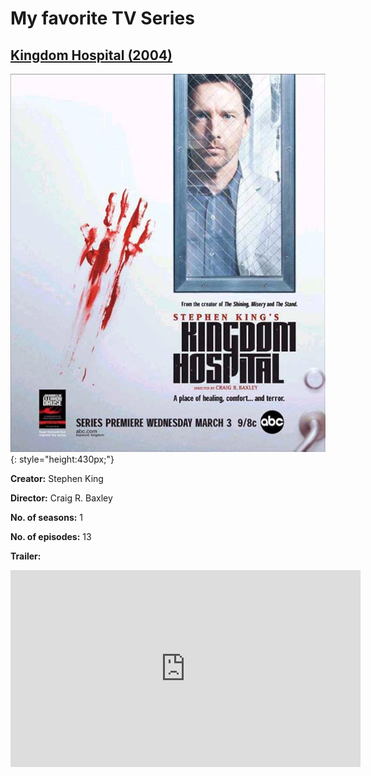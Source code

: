 # My favorite TV Series

## [Kingdom Hospital (2004)](https://en.wikipedia.org/wiki/Kingdom_Hospital)

![Kingdom Hospital](img/kingdom-hospital.jpg){: style="height:430px;"}

**Creator:** Stephen King

**Director:** Craig R. Baxley

**No. of seasons:** 1

**No. of episodes:** 13

**Trailer:**

<iframe width="560" height="315" src="https://www.youtube.com/embed/jnJuhu1dev4?si=LYy_BOmqaAVbmnms" title="YouTube video player" frameborder="0" allow="accelerometer; autoplay; clipboard-write; encrypted-media; gyroscope; picture-in-picture; web-share" referrerpolicy="strict-origin-when-cross-origin" allowfullscreen></iframe>
